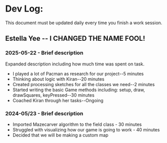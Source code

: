 # Dev Log:

This document must be updated daily every time you finish a work session.

## Estella Yee -- I CHANGED THE NAME FOOL!

### 2025-05-22 - Brief description
Expanded description including how much time was spent on task.

- I played a lot of Pacman as research for our project--5 minutes 
- Thinking about logic with Kiran--20 minutes 
- Created processing sketches for all the classes we need--2 minutes 
- Started writing the basic Game methods including: setup, draw, drawSquares, keyPressed--30 minutes 
- Coached Kiran through her tasks--Ongoing

### 2024-05/23 - Brief description
- Imported Mazecarver algorithm to the field class - 30 minutes 
- Struggled with visualizing how our game is going to work - 40 minutes
- Decided that we will be making a custom map 
